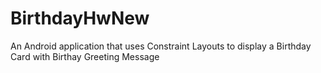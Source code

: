 # BirthdayHwNew

An Android application that uses Constraint Layouts to display a Birthday Card with Birthay Greeting Message
